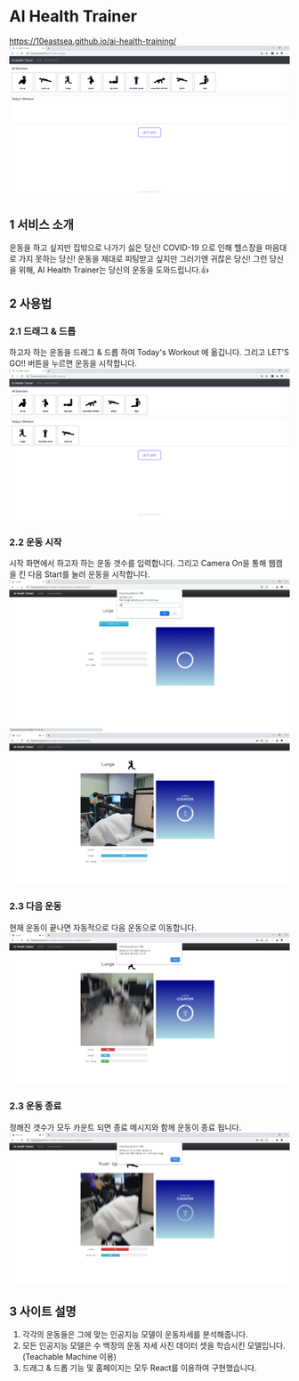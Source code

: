 AI Health Trainer
============
https://10eastsea.github.io/ai-health-training/
<img src="/readme/2-0.png" title="메인 화면" alt="MainScreen"></img>

1 서비스 소개
----------
운동을 하고 싶지만 집밖으로 나가기 싫은 당신!
COVID-19 으로 인해 헬스장을 마음대로 가지 못하는 당신!
운동을 제대로 피팅받고 싶지만 그러기엔 귀찮은 당신!
그런 당신을 위해, AI Health Trainer는 당신의 운동을 도와드립니다.👍

2 사용법
------
### 2.1 드래그 & 드롭
하고자 하는 운동을 드래그 & 드롭 하여 Today's Workout 에 옮깁니다.
그리고 LET'S GO!! 버튼을 누르면 운동을 시작합니다.
<img src="/readme/2-1.png" title="드래그 & 드롭" alt="사용법1"></img>

### 2.2 운동 시작
시작 화면에서 하고자 하는 운동 갯수를 입력합니다.
그리고 Camera On을 통해 웹캠을 킨 다음 Start를 눌러 운동을 시작합니다.
<img src="/readme/2-2.png" title="갯수 입력" alt="사용법2"></img>
<img src="/readme/2-3.png" title="운동 시작" alt="사용법3"></img>

### 2.3 다음 운동
현재 운동이 끝나면 자동적으로 다음 운동으로 이동합니다. 
<img src="/readme/2-4.png" title="다음 운동" alt="사용법3"></img>

### 2.3 운동 종료
정해진 갯수가 모두 카운트 되면 종료 메시지와 함께 운동이 종료 됩니다.
<img src="/readme/2-5.png" title="결과" alt="사용법3"></img>

3 사이트 설명
------------

1. 각각의 운동들은 그에 맞는 인공지능 모델이 운동자세를 분석해줍니다. 
2. 모든 인공지능 모델은 수 백장의 운동 자세 사진 데이터 셋을 학습시킨 모델입니다. (Teachable Machine 이용)
3. 드래그 & 드롭 기능 및 홈페이지는 모두 React를 이용하여 구현했습니다.